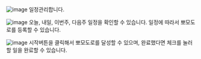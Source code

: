 ![image](https://github.com/hermes7144/Flow-To-Do/assets/46180611/693e4d70-090f-48eb-947a-94091cf638db)
일정관리합니다.

![image](https://github.com/hermes7144/Flow-To-Do/assets/46180611/b12b58d1-a751-4553-84d8-cffbee5231ed)
오늘, 내일, 이번주, 다음주 일정을 확인할 수 있습니다.
일정에 따라서 뽀모도로를 등록할 수 있습니다.

![image](https://github.com/hermes7144/Flow-To-Do/assets/46180611/7d4f532e-0e2c-4613-bbd4-c866c0d14926)
시작버튼을 클릭해서 뽀모도로를 달성할 수 있으며, 완료했다면 체크를 눌러 할 일을 완료할 수 있습니다.

